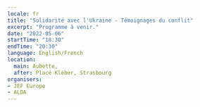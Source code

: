 ```yaml
---
locale: fr
title: "Solidarité avec l'Ukraine - Témoignages du conflit"
excerpt: "Programme à venir."
date: "2022-05-06"
startTime: "18:30"
endTime: "20:30"
language: English/French
location:
  main: Aubette,
  after: Placé Kléber, Strasbourg
organisers:
- JEF Europe
- ALDA
---
```

